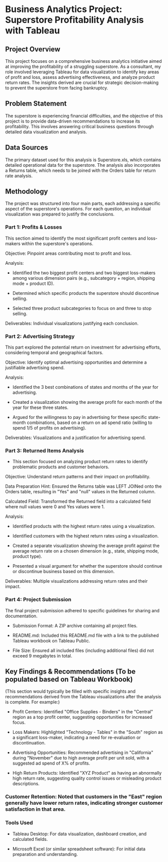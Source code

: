 # Business Analytics Project: Superstore Profitability Analysis with Tableau
## Project Overview
This project focuses on a comprehensive business analytics initiative aimed at improving the profitability of a struggling superstore. As a consultant, my role involved leveraging Tableau for data visualization to identify key areas of profit and loss, assess advertising effectiveness, and analyze product return rates. The insights derived are crucial for strategic decision-making to prevent the superstore from facing bankruptcy.

## Problem Statement
The superstore is experiencing financial difficulties, and the objective of this project is to provide data-driven recommendations to increase its profitability. This involves answering critical business questions through detailed data visualization and analysis.

## Data Sources
The primary dataset used for this analysis is Superstore.xls, which contains detailed operational data for the superstore. The analysis also incorporates a Returns table, which needs to be joined with the Orders table for return rate analysis.

## Methodology
The project was structured into four main parts, each addressing a specific aspect of the superstore's operations. For each question, an individual visualization was prepared to justify the conclusions.

### Part 1: Profits & Losses
This section aimed to identify the most significant profit centers and loss-makers within the superstore's operations.

Objective: Pinpoint areas contributing most to profit and loss.

Analysis:

- Identified the two biggest profit centers and two biggest loss-makers among various dimension pairs (e.g., subcategory + region, shipping mode + product ID).

- Determined which specific products the superstore should discontinue selling.

- Selected three product subcategories to focus on and three to stop selling.

Deliverables: Individual visualizations justifying each conclusion.

### Part 2: Advertising Strategy
This part explored the potential return on investment for advertising efforts, considering temporal and geographical factors.

Objective: Identify optimal advertising opportunities and determine a justifiable advertising spend.

Analysis:

- Identified the 3 best combinations of states and months of the year for advertising.

- Created a visualization showing the average profit for each month of the year for these three states.

- Argued for the willingness to pay in advertising for these specific state-month combinations, based on a return on ad spend ratio (willing to spend 1/5 of profits on advertising).

Deliverables: Visualizations and a justification for advertising spend.

### Part 3: Returned Items Analysis
- This section focused on analyzing product return rates to identify problematic products and customer behaviors.

Objective: Understand return patterns and their impact on profitability.

Data Preparation Hint: Ensured the Returns table was LEFT JOINed onto the Orders table, resulting in "Yes" and "null" values in the Returned column.

Calculated Field: Transformed the Returned field into a calculated field where null values were 0 and Yes values were 1.

Analysis:

- Identified products with the highest return rates using a visualization.

- Identified customers with the highest return rates using a visualization.

- Created a separate visualization showing the average profit against the average return rate on a chosen dimension (e.g., state, shipping mode, product type).

- Presented a visual argument for whether the superstore should continue or discontinue business based on this dimension.

Deliverables: Multiple visualizations addressing return rates and their impact.

### Part 4: Project Submission
The final project submission adhered to specific guidelines for sharing and documentation.

- Submission Format: A ZIP archive containing all project files.

- README.md: Included this README.md file with a link to the published Tableau workbook on Tableau Public.

- File Size: Ensured all included files (including additional files) did not exceed 9 megabytes in total.

## Key Findings & Recommendations (To be populated based on Tableau Workbook)
(This section would typically be filled with specific insights and recommendations derived from the Tableau visualizations after the analysis is complete. For example:)

- Profit Centers: Identified "Office Supplies - Binders" in the "Central" region as a top profit center, suggesting opportunities for increased focus.

- Loss Makers: Highlighted "Technology - Tables" in the "South" region as a significant loss-maker, indicating a need for re-evaluation or discontinuation.

- Advertising Opportunities: Recommended advertising in "California" during "November" due to high average profit per unit sold, with a suggested ad spend of X% of profits.

- High Return Products: Identified "XYZ Product" as having an abnormally high return rate, suggesting quality control issues or misleading product descriptions.

### Customer Retention: Noted that customers in the "East" region generally have lower return rates, indicating stronger customer satisfaction in that area.

### Tools Used
- Tableau Desktop: For data visualization, dashboard creation, and calculated fields.

- Microsoft Excel (or similar spreadsheet software): For initial data preparation and understanding.
